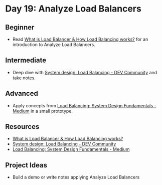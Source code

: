 # Day 19: Analyze Load Balancers

## Beginner
- Read [What is Load Balancer & How Load Balancing works?](//duckduckgo.com/l/?uddg=https%3A%2F%2Fwww.geeksforgeeks.org%2Fwhat%2Dis%2Dload%2Dbalancer%2Dsystem%2Ddesign%2F&rut=a366eefa2926c77622e2389d366724510c993cac5da6a5deb9e47511cdbc83bf) for an introduction to Analyze Load Balancers.

## Intermediate
- Deep dive with [System design: Load Balancing - DEV Community](//duckduckgo.com/l/?uddg=https%3A%2F%2Fdev.to%2Fjayaprasanna_roddam%2Fsystem%2Ddesign%2Dload%2Dbalancing%2D823&rut=5ad828856f49b932d3e24896d52a05753893b0b4b501db11fad8e6ec735dd787) and take notes.

## Advanced
- Apply concepts from [Load Balancing: System Design Fundamentals - Medium](//duckduckgo.com/l/?uddg=https%3A%2F%2Fmedium.com%2F%40abhirup.acharya009%2Fload%2Dbalancing%2Dsystem%2Ddesign%2Dfundamentals%2Dd64674227c36&rut=181f06bd3436a62fdffad54ad9029c118a2bb690c46293a51b02d93a136cfe39) in a small prototype.

## Resources
- [What is Load Balancer & How Load Balancing works?](//duckduckgo.com/l/?uddg=https%3A%2F%2Fwww.geeksforgeeks.org%2Fwhat%2Dis%2Dload%2Dbalancer%2Dsystem%2Ddesign%2F&rut=a366eefa2926c77622e2389d366724510c993cac5da6a5deb9e47511cdbc83bf)
- [System design: Load Balancing - DEV Community](//duckduckgo.com/l/?uddg=https%3A%2F%2Fdev.to%2Fjayaprasanna_roddam%2Fsystem%2Ddesign%2Dload%2Dbalancing%2D823&rut=5ad828856f49b932d3e24896d52a05753893b0b4b501db11fad8e6ec735dd787)
- [Load Balancing: System Design Fundamentals - Medium](//duckduckgo.com/l/?uddg=https%3A%2F%2Fmedium.com%2F%40abhirup.acharya009%2Fload%2Dbalancing%2Dsystem%2Ddesign%2Dfundamentals%2Dd64674227c36&rut=181f06bd3436a62fdffad54ad9029c118a2bb690c46293a51b02d93a136cfe39)

## Project Ideas
- Build a demo or write notes applying Analyze Load Balancers
